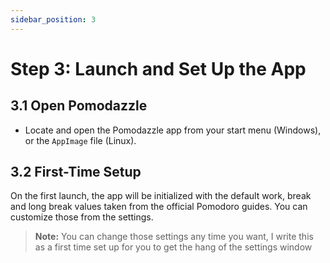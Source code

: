 ```yaml
---
sidebar_position: 3
---
```


# Step 3: Launch and Set Up the App


## 3.1 Open Pomodazzle
- Locate and open the Pomodazzle app from your start menu (Windows), or the `AppImage` file (Linux).

## 3.2 First-Time Setup

On the first launch, the app will be initialized with the default work, break and long break values taken from the official Pomodoro guides. You can customize those from the settings.

> **Note:** You can change those settings any time you want, I write this as a first time set up for you to get the hang of the settings window